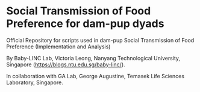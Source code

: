 # Social Transmission of Food Preference for dam-pup dyads
Official Repository for scripts used in dam-pup Social Transmission of Food Preference (Implementation and Analysis)

By Baby-LINC Lab, Victoria Leong, Nanyang Technological University, Singapore (https://blogs.ntu.edu.sg/baby-linc/).

In collaboration with GA Lab, George Augustine, Temasek Life Sciences Laboratory, Singapore.

